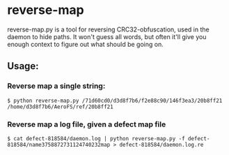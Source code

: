 reverse-map
===========

reverse-map.py is a tool for reversing CRC32-obfuscation, used in the daemon to hide paths.
It won't guess all words, but often it'll give you enough context to figure out what should be going on.

Usage:
------

### Reverse map a single string:

    $ python reverse-map.py /71d60cd0/d3d8f7b6/f2e88c90/146f3ea3/20b8ff21
    /home/d3d8f7b6/AeroFS/ref/20b8ff21

### Reverse map a log file, given a defect map file

    $ cat defect-818584/daemon.log | python reverse-map.py -f defect-818584/name3758872731124740232map > defect-818584/daemon.log.re
